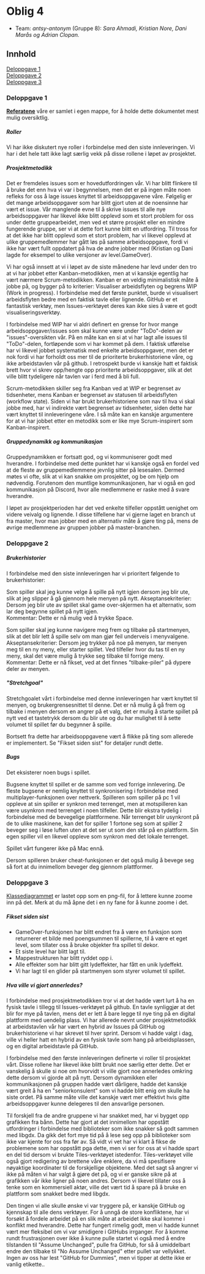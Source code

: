 # Oblig 4

* Team: *antsy-antonym* (Gruppe 8): *Sara Ahmadi, Kristian Nore, Dani Marås og Adrian Clopan.*



## Innhold
[Deloppgave 1](https://git.app.uib.no/inf112-oblig/inf112.22v.libgdx-template/-/blob/master/Deliverables/ObligatoriskOppgave4.md#deloppgave-1)<br>
[Deloppgave 2](https://git.app.uib.no/inf112-oblig/inf112.22v.libgdx-template/-/blob/master/Deliverables/ObligatoriskOppgave4.md#deloppgave-2)<br>
[Deloppgave 3](https://git.app.uib.no/inf112-oblig/inf112.22v.libgdx-template/-/blob/master/Deliverables/ObligatoriskOppgave4.md#deloppgave-3)<br>


### Deloppgave 1

**[Referatene](https://git.app.uib.no/inf112-oblig/inf112.22v.libgdx-template/-/blob/master/Deliverables/Referat)** våre er samlet i egen mappe, for å holde dette dokumentet mest mulig oversiktlig.

##### Roller
Vi har ikke diskutert nye roller i forbindelse med den siste innleveringen. Vi har i det hele tatt ikke lagt særlig vekk på disse rollene i løpet av prosjektet. 

##### Prosjektmetodikk
Det er fremdeles issues som er hovedutfordringen vår. Vi har blitt flinkere til å bruke det enn hva vi var i begynnelsen, men det er på ingen måte noen refleks for oss å lage issues knyttet til arbeidsoppgavene våre. Følgelig er det mange arbeidsoppgaver som har blitt gjort uten at de noensinne har vært et issue. Vår manglende evne til å skrive issues til alle nye arbeidsoppgaver har likevel ikke blitt opplevd som et stort problem for oss under dette gruppearbeidet, men ved et større prosjekt eller en mindre fungerende gruppe, ser vi at dette fort kunne blitt en utfordring. Til tross for at det ikke har blitt opplevd som et stort problem, har vi likevel opplevd at ulike gruppemedlemmer har gått løs på samme arbeidsoppgave, fordi vi ikke har vært fullt oppdatert på hva de andre jobber med (Kristian og Dani lagde for eksempel to ulike versjoner av level.GameOver). 

Vi har også innsett at vi i løpet av de siste månedene har levd under den tro at vi har jobbet etter Kanban-metodikken, men at vi kanskje egentlig har vært nærmere Scrum-metodikken. Kanban er en veldig minimalistisk måte å jobbe på, og bygger på to kriterier: Visualiser arbeidsflyten og begrens WIP (Work in progress). I forbindelse med det første punktet, burde vi visualisert arbeidsflyten bedre med en faktisk tavle eller lignende. GitHub er et fantastisk verktøy, men Issues-verktøyet deres kan ikke sies å være et godt visualiseringsverktøy.

I forbindelse med WIP har vi aldri definert en grense for hvor mange arbeidsoppgaver/issues som skal kunne være under "ToDo"-delen av "issues"-oversikten vår. På en måte kan en si at vi har lagt alle issues til "ToDo"-delen, fortløpende som vi har kommet på dem. I faktisk utførelse har vi likevel jobbet systematisk med enkelte arbeidsoppgaver, men det er nok fordi vi har forholdt oss mer til de prioriterte brukerhistoriene våre, og ikke arbeidstavlen vår på github. I retrospekt burde vi kanskje hatt et faktisk brett hvor vi skrev opp/hengte opp prioriterte arbeidsoppgaver, slik at det ville blitt tydeligere når tavlen var i ferd med å bli full.

Scrum-metodikken skiller seg fra Kanban ved at WIP er begrenset av tidsenheter, mens Kanban er begrenset av statusen til arbeidsflyten (workflow state). Siden vi har brukt  brukerhistoriene som nav til hva vi skal jobbe med, har vi indirekte vært begrenset av tidsenheter, siden dette har vært knyttet til innleveringene våre. I så måte kan en kanskje argumentere for at vi har jobbet etter en metodikk som er like mye Scrum-inspirert som Kanban-inspirert.



##### Gruppedynamikk og kommunikasjon
Gruppedynamikken er fortsatt god, og vi kommuniserer godt med hverandre. I forbindelse med dette punktet har vi kanskje også en fordel ved at de fleste av gruppemedlemmene jevnlig sitter på lesesalen. Dermed møtes vi ofte, slik at vi kan snakke om prosjektet, og be om hjelp om nødvendig. Forutenom den muntlige kommunikasjonen, har vi også en god kommunikasjon på Discord, hvor alle medlemmene er raske med å svare hverandre. 

I løpet av prosjektperioden har det ved enkelte tilfeller oppstått uenighet om videre veivalg og lignende. I disse tilfellene har vi gjerne laget en branch ut fra master, hvor man jobber med en alternativ måte å gjøre ting på, mens de øvrige medlemmene av gruppen jobber på master-branchen.

### Deloppgave 2
##### Brukerhistorier
I forbindelse med den siste innleveringen har vi prioritert følgende to brukerhistorier:

Som spiller skal jeg kunne velge å spille på nytt igjen dersom jeg blir ute, slik at jeg slipper å gå gjennom hele menyen på nytt. 
Akseptansekriterier: Dersom jeg blir ute av spillet skal game over-skjermen ha et alternativ, som lar deg begynne spillet på nytt igjen.<br>
Kommentar: Dette er nå mulig ved å trykke Space.

Som spiller skal jeg kunne navigere meg frem og tilbake på startmenyen, slik at det blir lett å spille selv om man gjør feil underveis i menyvalgene.
Akseptansekriterier: Dersom jeg trykker på noe på menyen, tar menyen meg til en ny meny, eller starter spillet. Ved tilfeller hvor du tas til en ny meny, skal det være mulig å trykke seg tilbake til forrige meny.<br> 
Kommentar: Dette er nå fikset, ved at det finnes "tilbake-piler" på dypere deler av menyen.

##### "Stretchgoal"
Stretchgoalet vårt i forbindelse med denne innleveringen har vært knyttet til menyen, og brukergrensesnittet til denne. Det er nå mulig å gå frem og tilbake i menyen dersom en angrer på et valg, det er mulig å starte spillet på nytt ved et tastetrykk dersom du blir ute og du har mulighet til å sette volumet til spillet før du begynner å spille.

Bortsett fra dette har arbeidsoppgavene vært å flikke på ting som allerede er implementert. Se "Fikset siden sist" for detaljer rundt dette.

##### Bugs
Det eksisterer noen bugs i spillet.

Bugsene knyttet til spillet er de samme som ved forrige innlevering. De fleste bugsene er nemlig knyttet til synkronisering i forbindelse med multiplayer-funksjonen over nettverk. Spilleren som spiller på pc 1 vil oppleve at sin spiller er synkron med terrenget, men at motspilleren kan være usynkron med terrenget i noen tilfeller. Dette blir ekstra tydelig i forbindelse med de bevegelige plattformene. Når terrenget blir usynkront på de to ulike maskinene, kan det for spiller 1 fortone seg som at spiller 2 beveger seg i løse luften uten at det ser ut som den står på en plattform. Sin egen spiller vil en likevel oppleve som synkron med det lokale terrenget.  

Spillet vårt fungerer ikke på Mac ennå.

Dersom spilleren bruker cheat-funksjonen er det også mulig å bevege seg så fort at du innimellom beveger deg gjennom plattformer.

### Deloppgave 3

[Klassediagrammet](https://git.app.uib.no/inf112-oblig/inf112.22v.libgdx-template/-/blob/master/Deliverables/Images/KlassediagramOblig4.png) er lastet opp som en png-fil, for å lettere kunne zoome inn på det. Merk at du må åpne det i en ny fane for å kunne zoome i det.

##### Fikset siden sist 
- GameOver-funksjonen har blitt endret fra å være en funksjon som returnerer et bilde med poengsummen til spillerne, til å være et eget level, som tillater oss å bruke objekter fra spillet til dekor. 
- Et siste level har blitt lagt til.
- Mappestrukturen har blitt ryddet opp i.
- Alle effekter som har blitt gitt lydeffekter, har fått en unik lydeffekt.
- Vi har lagt til en glider på startmenyen som styrer volumet til spillet. 

##### Hva ville vi gjort annerledes?
I forbindelse med prosjektmetodikken tror vi at det hadde vært lurt å ha en fysisk tavle i tillegg til Issues-verktøyet på github. En tavle synliggjør at det blir for mye på tavlen, mens det er lett å bare legge til nye ting på en digital plattform med uendelig plass. 
Vi har allerede nevnt under prosjektmetodikk at arbeidstavlen vår har vært en hybrid av Issues på GitHub og brukerhistoriene vi har skrevet til hver sprint. Dersom vi hadde valgt i dag, ville vi heller hatt en hybrid av en fysisk tavle som hang på arbeidsplassen, og en digital arbeidstavle på GitHub.

I forbindelse med den første innleveringen definerte vi roller til prosjektet vårt. Disse rollene har likevel ikke blitt brukt noe særlig etter dette. Det er vanskelig å skulle si noe om hvorvidt vi ville gjort noe annerledes omkring dette dersom vi gjorde alt på nytt. Dersom dynamikken eller kommunikasjonen på gruppen hadde vært dårligere, hadde det kanskje vært greit å ha en "seniorkonsulent" som vi hadde blitt enig om skulle ha siste ordet. På samme måte ville det kanskje vært mer effektivt hvis gitte arbeidsoppgaver kunne delegeres til den ansvarlige personen. 

Til forskjell fra de andre gruppene vi har snakket med, har vi bygget opp grafikken fra bånn. Dette har gjort at det innimellom har oppstått utfordringer i forbindelse med biblioteker som ikke snakker så godt sammen med libgdx. Da gikk det fort mye tid på å lese seg opp på biblioteker som ikke var kjente for oss fra før av. Så vidt vi vet har vi klart å fikse de problemene som har oppstått pga dette, men vi ser for oss at vi hadde spart en del tid dersom vi brukte Tiles-verktøyet istedenfor. Tiles-verktøyet ville også gjort redigering av brettene våre enklere, da vi må spesifisere nøyaktige koordinater til de forskjellige objektene. Med det sagt så angrer vi ikke på måten vi har valgt å gjøre det på, og vi er ganske sikre på at grafikken vår ikke ligner på noen andres. Dersom vi likevel tillater oss å tenke som en kommersiell aktør, ville det vært tid å spare på å bruke en plattform som snakket bedre med libgdx.

Den tingen vi alle skulle ønske vi var tryggere på, er kanskje GitHub og kjennskap til alle dens verktøyer. For å unngå de store konfliktene, har vi forsøkt å fordele arbeidet på en slik måte at arbeidet ikke skal komme i konflikt med hverandre. Dette har fungert rimelig godt, men vi hadde kunnet vært mer fleksibel om vi var smidigere i GitHubs irrganger. For å komme rundt frustrasjonen over ikke å kunne pulle startet vi også med å endre tilstanden til "Assume Unchanged", pulle fra GitHub, for så å umiddelbart endre den tilbake til "No Assume Unchanged" etter pullet var vellykket. Ingen av oss har lest "GitHub for Dummies", men vi tipper at dette ikke er vanlig etikette..











